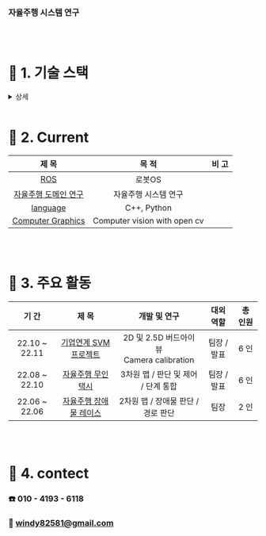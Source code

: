 ### 자율주행 시스템 연구

<br>

<br>

# :hammer: 1. 기술 스택

<details> <summary>상세</summary>
<div>
★☆☆☆☆ : 기본적인 흐름을 알지만 주석이 있어야 내용 이해 가능
<br><br>
★★☆☆☆ : 주석 없이 코드를 이해 할 수 있고, 다른 이의 코드를 사용은 가능하나 자유로운 커스터마이징은 제한 
<br><br>
★★★☆☆ : 내부적인 동작 흐름 이해, 부분적으로 내가 주도적으로 사용 가능
<br><br>
★★★★☆ : 전체 흐름을 이해하고, 적극적인 활용 가능
<br><br>
★★★★★ : 아직 내 수준에선 정의하지 못함
</div>





#### [1] 프로그래밍 언어

|    대 상     | 활용 능력 및 이해도 |                          자체 평가                           |
| :----------: | :-----------------: | :----------------------------------------------------------: |
|  **Python**  |        ★★★★☆        | 함수 또는 클래스의 설계 흐름과 기타 코드를 잘 이해하고 능숙히 활용 가능 |
|   **C++**    |        ★☆☆☆☆        | 현재 학습중인 언어이나, 프로그래밍 언어에 대한 이해를 바탕으로 빠르게 습득 중 |
| **JS, JAVA** |        ★★☆☆☆        | 프로젝트를 위해 코드를 이해하고 사용할 수는 있으나, 능숙한 활용은 제한적 |

#### [2] 프레임 워크 or 기술

|                          대 상                          | 활용 능력 및 이해도 |                          자체 평가                           |
| :-----------------------------------------------------: | :-----------------: | :----------------------------------------------------------: |
|                         **ROS**                         |        ★★☆☆☆        | 자율주행 프로젝트를 위해 활용한 경험<br />특히 인지부터 시작하여 여러 프로세스간 데이터를 주고받으면서 <br />최종적으로 차량을 제어하는 흐름을 이해하고 설계할 수 있음 |
|                   **Morai Simulator**                   |        ★★☆☆☆        | 시뮬레이터를 위한 통신 및 메시지 흐름을 이해하고<br />원하는 시나리오 제작 또는 테스트 가능 |
|                      **영상 처리**                      |        ★★☆☆☆        | openCV 와 openGL을 활용한 2D TOP VIEW 및 2.5D BOWL VIEW 경험<br />Computer graphics 지식과 Camera Calibration 이해를 바탕으로 <br />카메라 센서로 얻은 영상 활용 가능 |
| **Django, React** <br />**React-native<br /> HTML/CSS** |        ★★★☆☆        | 웹 또는 react-native 안드로이드 앱을 요구 명세서에 따라 개발 가능<br /> 외부 오픈소스를 활용하여 프로젝트에 커스텀 및 적용 가능 |

#### [3] 협업 툴

|        대 상         | 활용 능력 및 이해도 |                          자체 평가                           |
| :------------------: | :-----------------: | :----------------------------------------------------------: |
| **Git_Hub, Git_Lab** |        ★★★★☆        |        버전관리 및 가지 충돌관리, 병합 등 협업에 능숙        |
|       **JIRA**       |        ★★★★☆        | 애자일 개발 방식에 맞춰 능숙하게 스프린트 활용 가능<br />팀장으로서, 여러 프로젝트에서 근무일수와 달성 목표를 관리한 경험 있음 |

<br>
</details>
<br>

# :book: 2. Current

|                            제 목                             |                            목 적                             | 비 고 |
| :----------------------------------------------------------: | :----------------------------------------------------------: | :---: |
|     [ROS](https://github.com/windy825/ROS-with-Solution)     |   로봇OS   |       |
| [자율주행 도메인 연구](https://github.com/windy825/autonomous-driving-basics) | 자율주행 시스템 연구 |       |
|       [language](https://github.com/windy825/language)       |                         C++, Python                          |       |
| [Computer Graphics](https://github.com/windy825/SVM/tree/master/Computer%20Graphics) |               Computer vision with open cv |  |

<br>

<br>

# :rocket: 3. 주요 활동

|     기 간      |                            제 목                             |                         개발 및 연구                         |    대외 역할     |        총 인원         |
| :------------: | :----------------------------------------------------------: | :----------------------------------------------------------: | :--------------: | :--------------------: |
| 22.10 ~ 22.11 |   [기업연계 SVM 프로젝트](https://github.com/windy825/SVM)   |   2D 및 2.5D 버드아이 뷰<br /> Camera calibration    |   팀장 / 발표    |          6 인          |
| 22.08 ~ 22.10  |                      [자율주행 무인 택시](https://github.com/windy825/Alpah_car)                      |       3차원 맵 / 판단 및 제어  / 단계 통합             |   팀장 / 발표    |          6 인          |
| 22.06 ~ 22.06  | [자율주행 장애물 레이스](https://github.com/windy825/Airsim-car-driving-Project) |              2차원 맵 / 장애물 판단 / 경로 판단              |       팀장       |          2 인          |



<br>

<br>


# :car: 4. contect

### **:phone: 010 - 4193 - 6118**

### **:email: windy82581@gmail.com**

